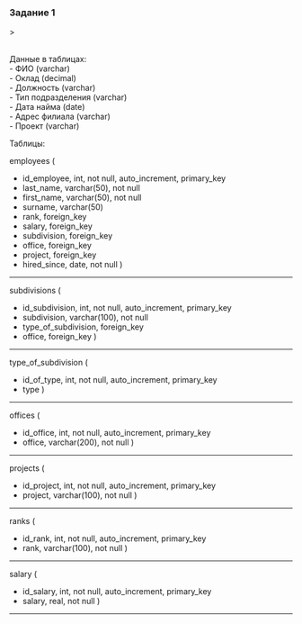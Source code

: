<h3> Задание 1 </h3>>

<br> Данные в таблицах:
<br> - ФИО  (varchar)
<br> - Оклад (decimal)
<br> - Должность (varchar)
<br> - Тип подразделения (varchar)
<br> - Дата найма (date)
<br> - Адрес филиала (varchar) 
<br> - Проект (varchar)

Таблицы:


employees (
- id_employee, int, not null, auto_increment, primary_key
- last_name, varchar(50), not null
- first_name, varchar(50), not null
- surname, varchar(50)
- rank, foreign_key
- salary, foreign_key
- subdivision, foreign_key
- office, foreign_key
- project, foreign_key
- hired_since, date, not null
)
---

subdivisions (
- id_subdivision, int, not null, auto_increment, primary_key
- subdivision, varchar(100), not null
- type_of_subdivision, foreign_key
- office, foreign_key
)
---

type_of_subdivision (
- id_of_type, int, not null, auto_increment, primary_key
- type
)
---

offices (
- id_office, int, not null, auto_increment, primary_key
- office, varchar(200), not null
)
---

projects (
- id_project, int, not null, auto_increment, primary_key
- project, varchar(100), not null
)
---

ranks (
- id_rank, int, not null, auto_increment, primary_key
- rank, varchar(100), not null
)
---

salary (
- id_salary, int, not null, auto_increment, primary_key
- salary, real, not null
)
---
